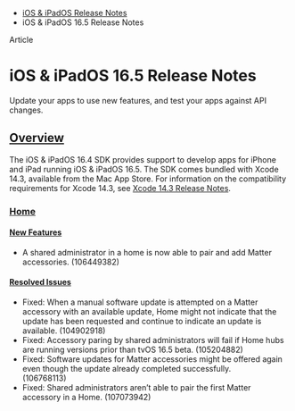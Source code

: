 - [iOS & iPadOS Release Notes](https://developer.apple.com/documentation/ios-ipados-release-notes)
- iOS & iPadOS 16.5 Release Notes

Article

# iOS & iPadOS 16.5 Release Notes

Update your apps to use new features, and test your apps against API changes.

## [Overview](https://developer.apple.com/documentation/ios-ipados-release-notes/ios-ipados-16_5-release-notes#Overview)

The iOS & iPadOS 16.4 SDK provides support to develop apps for iPhone and iPad running iOS & iPadOS 16.5. The SDK comes bundled with Xcode 14.3, available from the Mac App Store. For information on the compatibility requirements for Xcode 14.3, see [Xcode 14.3 Release Notes](https://developer.apple.com/documentation/Xcode-Release-Notes/xcode-14_3-release-notes).

### [Home](https://developer.apple.com/documentation/ios-ipados-release-notes/ios-ipados-16_5-release-notes#Home)

#### [New Features](https://developer.apple.com/documentation/ios-ipados-release-notes/ios-ipados-16_5-release-notes#New-Features)

- A shared administrator in a home is now able to pair and add Matter accessories. (106449382)

#### [Resolved Issues](https://developer.apple.com/documentation/ios-ipados-release-notes/ios-ipados-16_5-release-notes#Resolved-Issues)

- Fixed: When a manual software update is attempted on a Matter accessory with an available update, Home might not indicate that the update has been requested and continue to indicate an update is available. (104902918)
- Fixed: Accessory paring by shared administrators will fail if Home hubs are running versions prior than tvOS 16.5 beta. (105204882)
- Fixed: Software updates for Matter accessories might be offered again even though the update already completed successfully.  
  (106768113)
- Fixed: Shared administrators aren’t able to pair the first Matter accessory in a Home. (107073942)
